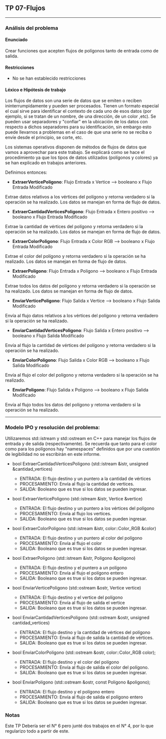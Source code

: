 ## TP 07-Flujos

---

### Análisis del problema

#### Enunciado
 Crear funciones que acepten flujos de polígonos tanto de entrada como de salida.
 
#### Restricciones

* No se han establecido restricciones

#### Léxico e Hipótesis de trabajo

Los flujos de datos son una serie de datos que se emiten o reciben ininterrumpidamente y pueden ser procesados. Tienen un formato especial el cual sirve para identificar el contexto de cada uno de esos datos (por ejemplo, si se tratan de un nombre, de una dirección, de un color ,etc). Se pueden usar separadores y "confiar" en la ubicación de los datos con respecto a dichos separadores para su identificación, sin embargo esto puede llevarnos a problemas en el caso de que una serie no se reciba o envíe desde el principio, se corte, etc.

Los sistemas operativos disponen de métodos de flujos de datos que vamos a aprovechar para este trabajo. Se explicará como se hace el procedimiento ya que los tipos de datos utilizados (polígonos y colores) ya se han explicado en trabajos anteriores. 


Definimos entonces:

- __ExtraerVerticePoligono__:  Flujo Entrada x Vertice --> booleano x Flujo Entrada Modificado 

Extrae datos relativos a los vértices del polígono y retorna verdadero si la operación se ha realizado. Los datos se manejan en forma de flujo de datos.


- __ExtraerCantidadVerticesPoligono__:  Flujo Entrada x Entero positivo --> booleano x Flujo Entrada Modificado 

Extrae la cantidad de vértices del polígono y retorna verdadero si la operación se ha realizado. Los datos se manejan en forma de flujo de datos.


- __ExtraerColorPoligono__:  Flujo Entrada x Color RGB --> booleano x Flujo Entrada Modificado 

Extrae el color del polígono y retorna verdadero si la operación se ha realizado. Los datos se manejan en forma de flujo de datos.



- __ExtraerPoligono__:  Flujo Entrada x Poligono --> booleano x Flujo Entrada Modificado 


Extrae todos los datos del polígono y retorna verdadero si la operación se ha realizado. Los datos se manejan en forma de flujo de datos.



- __EnviarVerticePoligono__:  Flujo Salida x Vertice --> booleano x Flujo Salida Modificado 

Envía al flujo datos relativos a los vértices del polígono y retorna verdadero si la operación se ha realizado. 


- __EnviarCantidadVerticesPoligono__:  Flujo Salida x Entero positivo --> booleano x Flujo Salida Modificado 

Envía al flujo la cantidad de vértices del polígono y retorna verdadero si la operación se ha realizado. 

- __EnviarColorPoligono__:  Flujo Salida x Color RGB --> booleano x Flujo Salida Modificado 

Envía al flujo el color del polígono y retorna verdadero si la operación se ha realizado. 


- __EnviarPoligono__:  Flujo Salida x Poligono --> booleano x Flujo Salida Modificado 

Envía al flujo todos los datos del polígono y retorna verdadero si la operación se ha realizado. 

---

### Modelo IPO y resolución del problema:

 Utilizaremos std::istream y std::ostream en C++ para manejar los flujos de entrada y de salida (respectivamente). Se recuerda que tanto para el color como para los polígonos hay "namespaces" definidos que por una cuestión de legibilidad no se escribirán en este informe. 
 
 
* bool ExtraerCantidadVerticesPoligono (std::istream &istr, unsigned &cantidad_vertices)

  - ENTRADA: El flujo destino y un puntero a la cantidad de vértices
  - PROCESAMIENTO: Envía al flujo la cantidad de vertices.
  - SALIDA: Booleano que es true si los datos se pueden ingresar.

 
* bool ExtraerVerticePoligono (std::istream &istr, Vertice &vertice)

  - ENTRADA: El flujo destino y un puntero a los vértices del polígono
  - PROCESAMIENTO: Envía al flujo los vertices.
  - SALIDA: Booleano que es true si los datos se pueden ingresar.


* bool ExtraerColorPoligono (std::istream &istr, color::Color_RGB &color)
 
  - ENTRADA: El flujo destino y un puntero al color del polígono
  - PROCESAMIENTO: Envía al flujo el color
  - SALIDA: Booleano que es true si los datos se pueden ingresar.


* bool ExtraerPoligono (std::istream &istr, Poligono &poligono)

  - ENTRADA: El flujo destino y el puntero a un polígono
  - PROCESAMIENTO: Envía al flujo el polígono entero
  - SALIDA: Booleano que es true si los datos se pueden ingresar.


* bool EnviarVerticePoligono (std::ostream &ostr, Vertice vertice)

  - ENTRADA: El flujo destino y el vertice del polígono
  - PROCESAMIENTO: Envía al flujo de salida el vertice
  - SALIDA: Booleano que es true si los datos se pueden ingresar.

* bool EnviarCantidadVerticesPoligono (std::ostream &ostr, unsigned cantidad_vertices)

  - ENTRADA: El flujo destino y la cantidad de vértices del polígono
  - PROCESAMIENTO: Envía al flujo de salida la cantidad de vértices.
  - SALIDA: Booleano que es true si los datos se pueden ingresar.

* bool EnviarColorPoligono (std::ostream &ostr, color::Color_RGB color);

  - ENTRADA: El flujo destino y el color del polígono
  - PROCESAMIENTO: Envía al flujo de salida el color del polígono.
  - SALIDA: Booleano que es true si los datos se pueden ingresar.


* bool EnviarPoligono (std::ostream &ostr, const Poligono &poligono);

  - ENTRADA: El flujo destino y el polígono entero
  - PROCESAMIENTO: Envía al flujo de salida el polígono entero
  - SALIDA: Booleano que es true si los datos se pueden ingresar.

### Notas

Este TP Debería ser el N° 6 pero junté dos trabajos en el N° 4, por lo que regularizo todo a partir de este.






